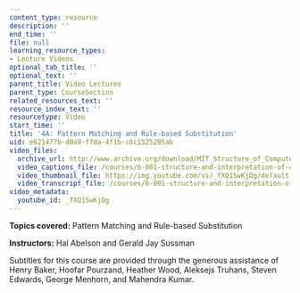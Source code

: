 ```yaml
---
content_type: resource
description: ''
end_time: ''
file: null
learning_resource_types:
- Lecture Videos
optional_tab_title: ''
optional_text: ''
parent_title: Video Lectures
parent_type: CourseSection
related_resources_text: ''
resource_index_text: ''
resourcetype: Video
start_time: ''
title: '4A: Pattern Matching and Rule-based Substitution'
uid: e621477b-d0a9-ffda-4f1b-c6c1525285ab
video_files:
  archive_url: http://www.archive.org/download/MIT_Structure_of_Computer_Programs_1986/lec4a.mp4
  video_captions_file: /courses/6-001-structure-and-interpretation-of-computer-programs-spring-2005/2d2d4d2c348156d5ab55c6f49a0f6d9f_fXQ1SwKjDg.vtt
  video_thumbnail_file: https://img.youtube.com/vi/_fXQ1SwKjDg/default.jpg
  video_transcript_file: /courses/6-001-structure-and-interpretation-of-computer-programs-spring-2005/6ac1de7c1a6862dab0992e7d2e45a766_fXQ1SwKjDg.pdf
video_metadata:
  youtube_id: _fXQ1SwKjDg
---
```




**Topics covered:** Pattern Matching and Rule-based Substitution

**Instructors:** Hal Abelson and Gerald Jay Sussman

Subtitles for this course are provided through the generous assistance of Henry Baker, Hoofar Pourzand, Heather Wood, Aleksejs Truhans, Steven Edwards, George Menhorn, and Mahendra Kumar.